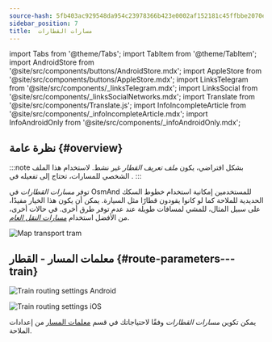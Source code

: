 ```yaml
---
source-hash: 5fb403ac929548da954c23978366b423e0002af152181c45ffbbe2070e386dcc
sidebar_position: 7
title:  مسارات القطارات
---
```

import Tabs from '@theme/Tabs';
import TabItem from '@theme/TabItem';
import AndroidStore from '@site/src/components/buttons/AndroidStore.mdx';
import AppleStore from '@site/src/components/buttons/AppleStore.mdx';
import LinksTelegram from '@site/src/components/_linksTelegram.mdx';
import LinksSocial from '@site/src/components/_linksSocialNetworks.mdx';
import Translate from '@site/src/components/Translate.js';
import InfoIncompleteArticle from '@site/src/components/_infoIncompleteArticle.mdx';
import InfoAndroidOnly from '@site/src/components/_infoAndroidOnly.mdx';




## نظرة عامة {#overview}

:::note
بشكل افتراضي، يكون *ملف تعريف القطار* غير نشط. لاستخدام هذا الملف الشخصي للمسارات، تحتاج إلى تفعيله في *<Translate android="true" ids="shared_string_menu,shared_string_settings,application_profiles"/>*.
:::

توفر *مسارات القطارات* في OsmAnd للمستخدمين إمكانية استخدام خطوط السكك الحديدية للملاحة كما لو كانوا يقودون قطارًا مثل السيارة. يمكن أن يكون هذا الخيار مفيدًا، على سبيل المثال، للمشي لمسافات طويلة عند عدم توفر طرق أخرى. في حالات أخرى، من الأفضل استخدام *[مسارات النقل العام](./public-transport-navigation.md)*.

![Map transport tram](@site/static/img/navigation/routing/train_routing_overview.png)


## معلمات المسار - القطار {#route-parameters---train}

<Tabs groupId="operating-systems" queryString="current-os">

<TabItem value="android" label="Android">

![Train routing settings Android](@site/static/img/navigation/routing/train_routing_andr.png)

</TabItem>

<TabItem value="ios" label="iOS">

![Train routing settings iOS](@site/static/img/navigation/routing/train_routing_ios.png)

</TabItem>

</Tabs>

يمكن تكوين *مسارات القطارات* وفقًا لاحتياجاتك في قسم [معلمات المسار](../guidance/navigation-settings.md#route-parameters) من إعدادات الملاحة.